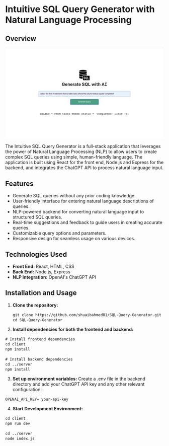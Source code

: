 # Intuitive SQL Query Generator with Natural Language Processing

## Overview

![Alt text](/sqlogonew.png)

The Intuitive SQL Query Generator is a full-stack application that leverages the power of Natural Language Processing (NLP) to allow users to create complex SQL queries using simple, human-friendly language. The application is built using React for the front end, Node.js and Express for the backend, and integrates the ChatGPT API to process natural language input.

## Features

- Generate SQL queries without any prior coding knowledge.
- User-friendly interface for entering natural language descriptions of queries.
- NLP-powered backend for converting natural language input to structured SQL queries.
- Real-time suggestions and feedback to guide users in creating accurate queries.
- Customizable query options and parameters.
- Responsive design for seamless usage on various devices.

## Technologies Used

- **Front End:** React, HTML, CSS
- **Back End:** Node.js, Express
- **NLP Integration:** OpenAI's ChatGPT API

## Installation and Usage

1. **Clone the repository:**

   ```shell
   git clone https://github.com/shuaibahmed01/SQL-Query-Generator.git
   cd SQL-Query-Generator
   ```
   
2. **Install dependencies for both the frontend and backend:**

```shell
# Install frontend dependencies
cd client
npm install

# Install backend dependencies
cd ../server
npm install
```

3. **Set up environment variables:**
Create a .env file in the backend directory and add your ChatGPT API key and any other relevant configuration:
```env
OPENAI_API_KEY= your-api-key
```
4. **Start Development Environment:**
```shell
cd client
npm run dev

cd ../server
node index.js
```







